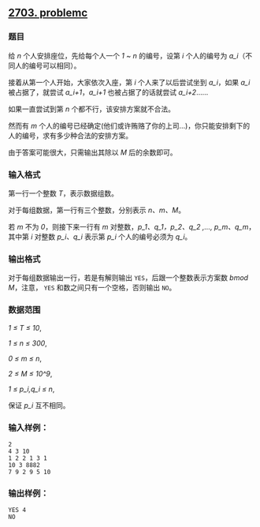 ## [2703. problemc](https://www.acwing.com/problem/content/2705/)

### 题目

给 *n* 个人安排座位，先给每个人一个 *1 ~ n* 的编号，设第 *i* 个人的编号为 *a_i*（不同人的编号可以相同）。

接着从第一个人开始，大家依次入座，第 *i* 个人来了以后尝试坐到 *a_i*，如果 *a_i* 被占据了，就尝试 *a_i+1*，*a_i+1* 也被占据了的话就尝试 *a_i+2*……

如果一直尝试到第 *n* 个都不行，该安排方案就不合法。

然而有 *m* 个人的编号已经确定(他们或许贿赂了你的上司…)，你只能安排剩下的人的编号，求有多少种合法的安排方案。

由于答案可能很大，只需输出其除以 *M* 后的余数即可。

### 输入格式

第一行一个整数 *T*，表示数据组数。

对于每组数据，第一行有三个整数，分别表示 *n、m、M*。

若 *m* 不为 *0*，则接下来一行有 *m* 对整数，*p_1、q_1，p_2、q_2 ,…, p_m、q_m*，其中第 *i* 对整数 *p_i、q_i* 表示第 *p_i* 个人的编号必须为 *q_i*。

### 输出格式

对于每组数据输出一行，若是有解则输出 `YES`，后跟一个整数表示方案数 *bmod M*，注意， `YES` 和数之间只有一个空格，否则输出 `NO`。

### 数据范围

*1 ≤ T ≤ 10*,

*1 ≤ n ≤ 300*,

*0 ≤ m ≤ n*,

*2 ≤ M ≤ 10^9*,

*1 ≤ p_i,q_i ≤ n*,

保证 *p_i* 互不相同。

### 输入样例：

```
2
4 3 10
1 2 2 1 3 1
10 3 8882
7 9 2 9 5 10
```

### 输出样例：

```
YES 4
NO
```
